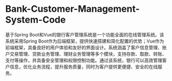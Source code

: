 # Bank-Customer-Management-System-Code
基于Spring Boot和Vue的银行客户管理系统是一个功能全面的在线管理系统。该系统采用Spring Boot作为后端框架，提供快速搭建和简化配置的优势；Vue作为前端框架，具备良好的用户体验和友好的界面设计。系统涵盖了客户信息管理、账户交易管理、贷款业务管理、理财业务管理等多个模块，支持存款、取款、转账、支付等操作，并具备安全管理和权限控制功能。通过该系统，银行可以高效管理客户信息，优化业务流程，提升服务质量，同时为客户提供更便捷、安全的在线服务。
